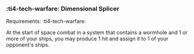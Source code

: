 ### :ti4-tech-warfare: **Dimensional Splicer**

Requirements: :ti4-tech-warfare:

At the start of space combat in a system that contains a wormhole and 1 or more of your ships, you may produce 1 hit and assign it to 1 of your opponent's ships.
